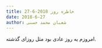 ```yaml
---
title: خاطره روز 2018-6-27
date: 2018-6-27
author: شعبان محمد حسنی
---
```


امروزم یه روز عادی بود مثل روزای گذشته.
